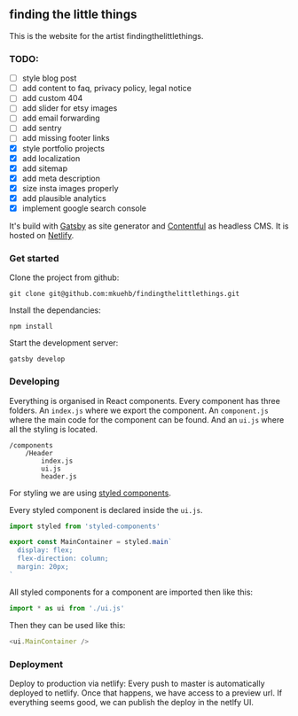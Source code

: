 ## finding the little things

This is the website for the artist findingthelittlethings.

### TODO:

- [ ] style blog post
- [ ] add content to faq, privacy policy, legal notice
- [ ] add custom 404
- [ ] add slider for etsy images
- [ ] add email forwarding
- [ ] add sentry
- [ ] add missing footer links
- [x] style portfolio projects
- [x] add localization
- [x] add sitemap
- [x] add meta description
- [x] size insta images properly
- [x] add plausible analytics
- [x] implement google search console

It's build with [Gatsby](https://www.gatsbyjs.com/) as site generator and [Contentful](https://www.contentful.com/) as headless CMS. It is hosted on [Netlify](https://www.netlify.com/).

### Get started

Clone the project from github:

```
git clone git@github.com:mkuehb/findingthelittlethings.git
```

Install the dependancies:

```
npm install
```

Start the development server:

```
gatsby develop
```

### Developing

Everything is organised in React components. Every component has three folders. An `index.js` where we export the component. An `component.js` where the main code for the component can be found. And an `ui.js` where all the styling is located.

```
/components
    /Header
        index.js
        ui.js
        header.js
```

For styling we are using [styled components](https://styled-components.com/).

Every styled component is declared inside the `ui.js`.

```javascript
import styled from 'styled-components'

export const MainContainer = styled.main`
  display: flex;
  flex-direction: column;
  margin: 20px;
`
```

All styled components for a component are imported then like this:

```javascript
import * as ui from './ui.js'
```

Then they can be used like this:

```javascript
<ui.MainContainer />
```

### Deployment

Deploy to production via netlify: Every push to master is automatically deployed to netlify. Once that happens, we have access to a preview url. If everything seems good, we can publish the deploy in the netlfy UI.
